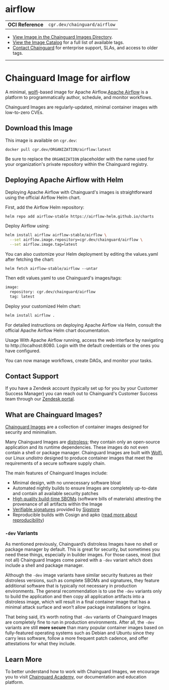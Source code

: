 <!--monopod:start-->
# airflow
| | |
| - | - |
| **OCI Reference** | `cgr.dev/chainguard/airflow` |


* [View Image in the Chainguard Images Directory](https://images.chainguard.dev/directory/image/airflow/overview).
* [View the Image Catalog](https://console.chainguard.dev/images/catalog) for a full list of available tags.
* [Contact Chainguard](https://www.chainguard.dev/chainguard-images) for enterprise support, SLAs, and access to older tags.

---
<!--monopod:end-->

<!--overview:start-->
# Chainguard Image for airflow

A minimal, [wolfi](https://github.com/wolfi-dev)-based image for Apache Airflow.[Apache Airflow](https://github.com/apache/airflow) is a platform to programmatically author, schedule, and monitor workflows.

Chainguard Images are regularly-updated, minimal container images with low-to-zero CVEs.
<!--overview:end-->

<!--getting:start-->
## Download this Image
This image is available on `cgr.dev`:

```
docker pull cgr.dev/ORGANIZATION/airflow:latest
```

Be sure to replace the `ORGANIZATION` placeholder with the name used for your organization's private repository within the Chainguard registry.
<!--getting:end-->

<!--body:start-->
## Deploying Apache Airflow with Helm

Deploying Apache Airflow with Chainguard's images is straightforward using the official Airflow Helm chart.

First, add the Airflow Helm repository:

```bash
helm repo add airflow-stable https://airflow-helm.github.io/charts
```
Deploy Airflow using:

```bash
helm install airflow airflow-stable/airflow \
  --set airflow.image.repository=cgr.dev/chainguard/airflow \
  --set airflow.image.tag=latest
```

You can also customize your Helm deployment by editing the values.yaml after fetching the chart:

```helm fetch airflow-stable/airflow --untar```

Then edit values.yaml to use Chainguard's images/tags:

```bash 
image:
  repository: cgr.dev/chainguard/airflow
  tag: latest
```

Deploy your customized Helm chart:

```bash
helm install airflow .
```
For detailed instructions on deploying Apache Airflow via Helm, consult the official Apache Airflow Helm chart documentation.

Usage
With Apache Airflow running, access the web interface by navigating to http://localhost:8080. Login with the default credentials or the ones you have configured.

You can now manage workflows, create DAGs, and monitor your tasks.

<!--body:end-->

## Contact Support

If you have a Zendesk account (typically set up for you by your Customer Success Manager) you can reach out to Chainguard's Customer Success team through our [Zendesk portal](https://support.chainguard.dev/hc/en-us).

## What are Chainguard Images?

[Chainguard Images](https://www.chainguard.dev/chainguard-images?utm_source=readmes) are a collection of container images designed for security and minimalism.

Many Chainguard Images are [distroless](https://edu.chainguard.dev/chainguard/chainguard-images/getting-started-distroless/); they contain only an open-source application and its runtime dependencies. These images do not even contain a shell or package manager. Chainguard Images are built with [Wolfi](https://edu.chainguard.dev/open-source/wolfi/overview), our Linux _undistro_ designed to produce container images that meet the requirements of a secure software supply chain.

The main features of Chainguard Images include:

* Minimal design, with no unnecessary software bloat
* Automated nightly builds to ensure Images are completely up-to-date and contain all available security patches
* [High quality build-time SBOMs](https://edu.chainguard.dev/chainguard/chainguard-images/working-with-images/retrieve-image-sboms/) (software bills of materials) attesting the provenance of all artifacts within the Image
* [Verifiable signatures](https://edu.chainguard.dev/chainguard/chainguard-images/working-with-images/retrieve-image-sboms/) provided by [Sigstore](https://edu.chainguard.dev/open-source/sigstore/cosign/an-introduction-to-cosign/)
* Reproducible builds with Cosign and apko ([read more about reproducibility](https://www.chainguard.dev/unchained/reproducing-chainguards-reproducible-image-builds))

### `-dev` Variants

As mentioned previously, Chainguard’s distroless Images have no shell or package manager by default. This is great for security, but sometimes you need these things, especially in builder images. For those cases, most (but not all) Chainguard Images come paired with a `-dev` variant which does include a shell and package manager.

Although the `-dev` image variants have similar security features as their distroless versions, such as complete SBOMs and signatures, they feature additional software that is typically not necessary in production environments. The general recommendation is to use the `-dev` variants only to build the application and then copy all application artifacts into a distroless image, which will result in a final container image that has a minimal attack surface and won’t allow package installations or logins.

That being said, it’s worth noting that `-dev` variants of Chainguard Images are completely fine to run in production environments. After all, the `-dev` variants are still **more secure** than many popular container images based on fully-featured operating systems such as Debian and Ubuntu since they carry less software, follow a more frequent patch cadence, and offer attestations for what they include.

## Learn More

To better understand how to work with Chainguard Images, we encourage you to visit [Chainguard Academy](https://edu.chainguard.dev/), our documentation and education platform.